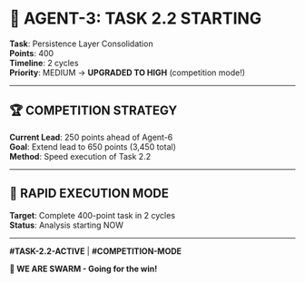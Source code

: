 # 🚀 AGENT-3: TASK 2.2 STARTING

**Task**: Persistence Layer Consolidation  
**Points**: 400  
**Timeline**: 2 cycles  
**Priority**: MEDIUM → **UPGRADED TO HIGH** (competition mode!)

---

## 🏆 COMPETITION STRATEGY

**Current Lead**: 250 points ahead of Agent-6  
**Goal**: Extend lead to 650 points (3,450 total)  
**Method**: Speed execution of Task 2.2

---

## 🎯 RAPID EXECUTION MODE

**Target**: Complete 400-point task in 2 cycles  
**Status**: Analysis starting NOW

---

**#TASK-2.2-ACTIVE** | **#COMPETITION-MODE**

**🐝 WE ARE SWARM - Going for the win!**



